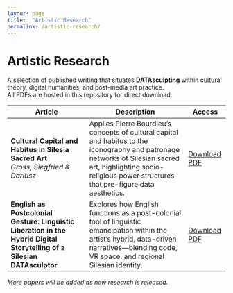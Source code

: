 ```yaml
---
layout: page
title:  "Artistic Research"
permalink: /artistic-research/
---
```


# Artistic Research

A selection of published writing that situates **DATAsculpting** within cultural theory, digital humanities, and post-media art practice.  
All PDFs are hosted in this repository for direct download.

| Article | Description | Access |
|---------|-------------|--------|
| **Cultural Capital and Habitus in Silesia Sacred Art** <br> *Gross, Siegfried & Dariusz* | Applies Pierre Bourdieu’s concepts of cultural capital and habitus to the iconography and patronage networks of Silesian sacred art, highlighting socio-religious power structures that pre-figure data aesthetics. | [Download PDF](https://github.com/Grossculptor/Grossculptor.github.io/blob/main/Articles/Cultural%20Capital%20and%20Habitus%20in%20Silesia%20Sacred%20Art%20-%20Gross%20Siegfried%20-%20Dariusz.pdf?raw=true) |
| **English as Postcolonial Gesture: Linguistic Liberation in the Hybrid Digital Storytelling of a Silesian DATAsculptor** | Explores how English functions as a post-colonial tool of linguistic emancipation within the artist’s hybrid, data-driven narratives—blending code, VR space, and regional Silesian identity. | [Download PDF](https://github.com/Grossculptor/Grossculptor.github.io/blob/main/Articles/English%20as%20Postcolonial%20Gesture%20Linguistic%20Liberation%20in%20the%20Hybrid%20Digital%20Storytelling%20of%20a%20Silesian%20DATAsculptor.pdf?raw=true) |

*More papers will be added as new research is released.*